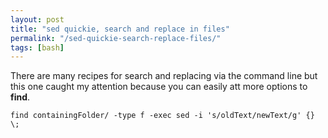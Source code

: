 ```yaml
---
layout: post
title: "sed quickie, search and replace in files"
permalink: "/sed-quickie-search-replace-files/"
tags: [bash]
---
```


There are many recipes for search and replacing via the command line but this one caught my attention because you can easily att more options to <strong>find</strong>.

    find containingFolder/ -type f -exec sed -i 's/oldText/newText/g' {} \;
